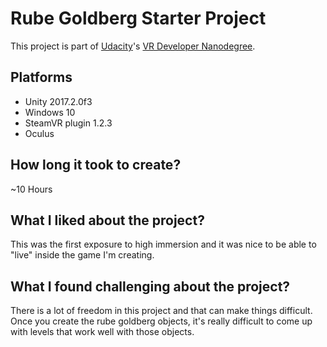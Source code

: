 # Rube Goldberg Starter Project

This project is part of [Udacity](https://www.udacity.com "Udacity - Be in demand")'s [VR Developer Nanodegree](https://www.udacity.com/course/vr-developer-nanodegree--nd017).

## Platforms
- Unity 2017.2.0f3
- Windows 10
- SteamVR plugin 1.2.3
- Oculus

## How long it took to create?
~10 Hours

## What I liked about the project?
This was the first exposure to high immersion and it was nice to be able to "live" inside the game I'm creating.

## What I found challenging about the project?
There is a lot of freedom in this project and that can make things difficult. Once you create the rube goldberg objects, it's really difficult to come up with levels that work well with those objects.
